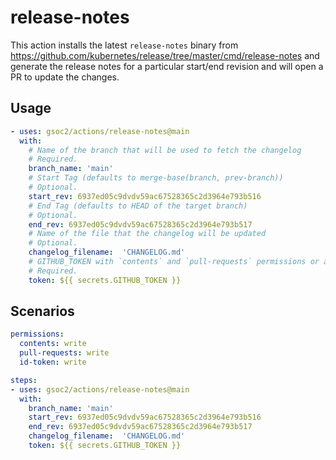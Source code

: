 # release-notes

This action installs the latest `release-notes` binary from https://github.com/kubernetes/release/tree/master/cmd/release-notes
and generate the release notes for a particular start/end revision and will open a PR to update the changes.

## Usage

```yaml
- uses: gsoc2/actions/release-notes@main
  with:
    # Name of the branch that will be used to fetch the changelog
    # Required.
    branch_name: 'main'
    # Start Tag (defaults to merge-base(branch, prev-branch))
    # Optional.
    start_rev: 6937ed05c9dvdv59ac67528365c2d3964e793b516
    # End Tag (defaults to HEAD of the target branch)
    # Optional.
    end_rev: 6937ed05c9dvdv59ac67528365c2d3964e793b517
    # Name of the file that the changelog will be updated
    # Optional.
    changelog_filename:  'CHANGELOG.md'
    # GITHUB_TOKEN with `contents` and `pull-requests` permissions or a `repo` scoped Personal Access Token (PAT)
    # Required.
    token: ${{ secrets.GITHUB_TOKEN }}

```

## Scenarios

```yaml
permissions:
  contents: write
  pull-requests: write
  id-token: write

steps:
- uses: gsoc2/actions/release-notes@main
  with:
    branch_name: 'main'
    start_rev: 6937ed05c9dvdv59ac67528365c2d3964e793b516
    end_rev: 6937ed05c9dvdv59ac67528365c2d3964e793b517
    changelog_filename:  'CHANGELOG.md'
    token: ${{ secrets.GITHUB_TOKEN }}
```
